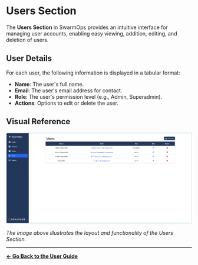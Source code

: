 # Users Section

The **Users Section** in SwarmOps provides an intuitive interface for managing user accounts, enabling easy viewing, addition, editing, and deletion of users.

## User Details

For each user, the following information is displayed in a tabular format:
- **Name**: The user's full name.
- **Email**: The user's email address for contact.
- **Role**: The user's permission level (e.g., Admin, Superadmin).
- **Actions**: Options to edit or delete the user.

## Visual Reference

![Users Section Visual Representation](images/users.png)

_The image above illustrates the layout and functionality of the Users Section._

---

**[← Go Back to the User Guide](../user-guide.md)**